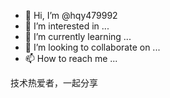 - 👋 Hi, I’m @hqy479992
- 👀 I’m interested in ...
- 🌱 I’m currently learning ...
- 💞️ I’m looking to collaborate on ...
- 📫 How to reach me ...

<!---
hqy479992/hqy479992 is a ✨ special ✨ repository because its `README.md` (this file) appears on your GitHub profile.
You can click the Preview link to take a look at your changes.
--->

技术热爱者，一起分享
